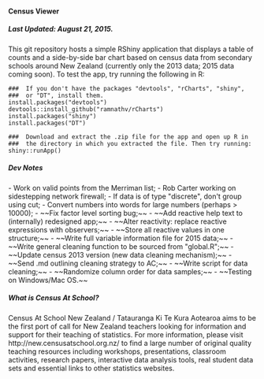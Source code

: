 <h4> Census Viewer </h4>
<h5> Last Updated: August 21, 2015. </h5>

This git repository hosts a simple RShiny application that displays a table of counts and a side-by-side bar chart based on census data from secondary schools around New Zealand (currently only the 2013 data; 2015 data coming soon). To test the app, try running the following in R:

```{r}
###  If you don't have the packages "devtools", "rCharts", "shiny",
###  or "DT", install them.
install.packages("devtools")
devtools::install_github("ramnathv/rCharts")
install.packages("shiny")
install.packages("DT")

###  Download and extract the .zip file for the app and open up R in
###  the directory in which you extracted the file. Then try running:
shiny::runApp()
```

<h5> Dev Notes </h5>
- Work on valid points from the Merriman list;
- Rob Carter working on sidestepping network firewall;
- If data is of type "discrete", don't group using cut;
- Convert numbers into words for large numbers (perhaps > 10000);
- ~~Fix factor level sorting bug;~~
- ~~Add reactive help text to (internally) redesigned app;~~
- ~~Alter reactivity: replace reactive expressions with observers;~~
- ~~Store all reactive values in one structure;~~
- ~~Write full variable information file for 2015 data;~~
- ~~Write general cleaning function to be sourced from "global.R";~~
- ~~Update census 2013 version (new data cleaning mechanism);~~
- ~~Send .md outlining cleaning strategy to AC;~~
- ~~Write script for data cleaning;~~
- ~~Randomize column order for data samples;~~
- ~~Testing on Windows/Mac OS.~~

<h5> What is Census At School? </h5>
Census At School New Zealand / Tatauranga Ki Te Kura Aotearoa aims to be the first port of call for New Zealand teachers looking for information and support for their teaching of statistics. For more information, please visit  http://new.censusatschool.org.nz/ to find a large number of original quality teaching resources including workshops, presentations, classroom activities, research papers, interactive data analysis tools, real student data sets and essential links to other statistics websites. 
